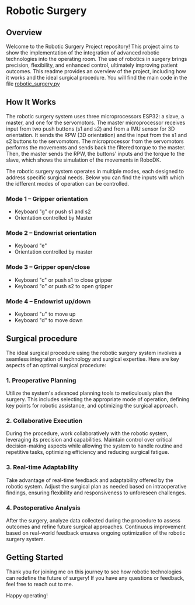 # Robotic Surgery

## Overview

Welcome to the Robotic Surgery Project repository! This project aims to show the implementation of the integration of advanced robotic technologies into the operating room. The use of robotics in surgery brings precision, flexibility, and enhanced control, ultimately improving patient outcomes. This readme provides an overview of the project, including how it works and the ideal surgical procedure. You will find the main code in the file [robotic_surgery.py](./robotic_surgery.py)

## How It Works

The robotic surgery system uses three microprocessors ESP32: a slave, a master, and one for the servomotors. The master microprocessor receives input from two push buttons (s1 and s2) and from a IMU sensor for 3D orientation. It sends the RPW (3D orientation) and the input from the s1 and s2 buttons to the servomotors. The microprocessor from the servomotors performs the movements and sends back the filtered torque to the master. Then, the master sends the RPW, the buttons' inputs and the torque to the slave, which shows the simulation of the movements in RoboDK.

The robotic surgery system operates in multiple modes, each designed to address specific surgical needs. Below you can find the inputs with which the idfferent modes of operation can be controlled.

### Mode 1 – Gripper orientation

- Keyboard "g" or push s1 and s2
- Orientation controlled by Master

### Mode 2 – Endowrist orientation

- Keyboard "e"
- Orientation controlled by master

### Mode 3 – Gripper open/close

- Keyboard "c" or push s1 to close gripper
- Keyboard "o" or push s2 to open gripper

### Mode 4 – Endowrist up/down

- Keyboard "u" to move up
- Keyboard "d" to move down

## Surgical procedure

The ideal surgical procedure using the robotic surgery system involves a seamless integration of technology and surgical expertise. Here are key aspects of an optimal surgical procedure:

### 1. Preoperative Planning

Utilize the system's advanced planning tools to meticulously plan the surgery. This includes selecting the appropriate mode of operation, defining key points for robotic assistance, and optimizing the surgical approach.

### 2. Collaborative Execution

During the procedure, work collaboratively with the robotic system, leveraging its precision and capabilities. Maintain control over critical decision-making aspects while allowing the system to handle routine and repetitive tasks, optimizing efficiency and reducing surgical fatigue.

### 3. Real-time Adaptability

Take advantage of real-time feedback and adaptability offered by the robotic system. Adjust the surgical plan as needed based on intraoperative findings, ensuring flexibility and responsiveness to unforeseen challenges.

### 4. Postoperative Analysis

After the surgery, analyze data collected during the procedure to assess outcomes and refine future surgical approaches. Continuous improvement based on real-world feedback ensures ongoing optimization of the robotic surgery system.

## Getting Started

Thank you for joining me on this journey to see how robotic technologies can redefine the future of surgery! If you have any questions or feedback, feel free to reach out to me.

Happy operating!
